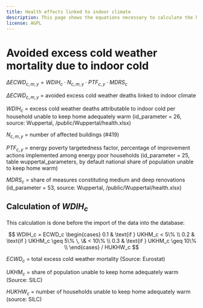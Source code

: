 ```yaml
---
title: Health effects linked to indoor climate
description: This page shows the equations necessary to calculate the health effects linked to improved indoor climate.
license: AGPL
---
```


<!--
© 2024 - 2025 Fraunhofer-Gesellschaft e.V., München

SPDX-License-Identifier: AGPL-3.0-or-later
-->

Avoided excess cold weather mortality due to indoor cold
=

$`\Delta ECWD_{c, m, y} = WDIH_c \cdot N_{c, m, y} \cdot PTF_{c, y} \cdot MDRS_c`$

$`\Delta ECWD_{c, m, y}`$ = avoided excess cold weather deaths linked to indoor climate

$`WDIH_c`$ = excess cold weather deaths attributable to indoor cold per household unable to keep home adequately warm (id_parameter = 26, source: Wuppertal, /public/Wuppertal/health.xlsx)

$`N_{c, m, y}`$ = number of affected buildings (#419)

$`PTF_{c, y}`$ = energy poverty targetedness factor, percentage of improvement actions implemented among energy poor households (id_parameter = 25, table wuppertal_parameters, by default national share of population unable to keep home warm)

$`MDRS_c`$ = share of measures constituting medium and deep renovations (id_parameter = 53, source: Wuppertal, /public/Wuppertal/health.xlsx)

Calculation of $`WDIH_c`$
-

This calculation is done before the import of the data into the database:

$$
WDIH_c = ECWD_c \begin{cases}
    0.1 & \text{if } UKHM_c < 5\% \\ 
    0.2 & \text{if } UKHM_c \geq 5\% \, \& < 10\% \\
    0.3 & \text{if } UKHM_c \geq 10\%  \\
\end{cases} / HUKHW_c
$$

$`ECWD_c`$ = total excess cold weather mortality (Source: Eurostat)

$`UKHM_c`$ = share of population unable to keep home adequately warm (Source: SILC)

$`HUKHW_c`$ = number of households unable to keep home adequately warm (source: SILC)


